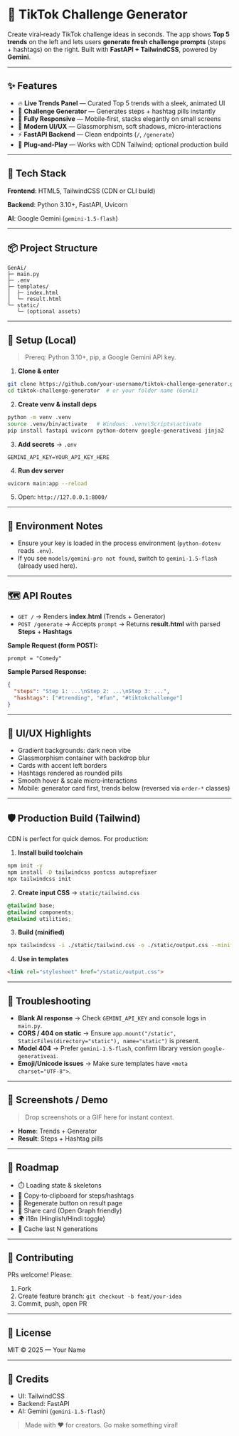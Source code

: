 # 🚀 TikTok Challenge Generator

Create viral‑ready TikTok challenge ideas in seconds. The app shows **Top 5 trends** on the left and lets users **generate fresh challenge prompts** (steps + hashtags) on the right. Built with **FastAPI + TailwindCSS**, powered by **Gemini**.

---

## ✨ Features

* 🔥 **Live Trends Panel** — Curated Top 5 trends with a sleek, animated UI
* 🎯 **Challenge Generator** — Generates steps + hashtag pills instantly
* 📱 **Fully Responsive** — Mobile‑first, stacks elegantly on small screens
* 🌈 **Modern UI/UX** — Glassmorphism, soft shadows, micro‑interactions
* ⚡ **FastAPI Backend** — Clean endpoints (`/`, `/generate`)
* 🤝 **Plug‑and‑Play** — Works with CDN Tailwind; optional production build

---

## 🧱 Tech Stack

**Frontend**: HTML5, TailwindCSS (CDN or CLI build)

**Backend**: Python 3.10+, FastAPI, Uvicorn

**AI**: Google Gemini (`gemini‑1.5‑flash`)

---

## 📦 Project Structure

```
GenAi/
├─ main.py
├─ .env
├─ templates/
│  ├─ index.html
│  └─ result.html
└─ static/
   └─ (optional assets)
```

---

## 🔧 Setup (Local)

> Prereq: Python 3.10+, pip, a Google Gemini API key.

1. **Clone & enter**

```bash
git clone https://github.com/your-username/tiktok-challenge-generator.git
cd tiktok-challenge-generator  # or your folder name (GenAi)
```

2. **Create venv & install deps**

```bash
python -m venv .venv
source .venv/bin/activate   # Windows: .venv\Scripts\activate
pip install fastapi uvicorn python-dotenv google-generativeai jinja2
```

3. **Add secrets** → `.env`

```env
GEMINI_API_KEY=YOUR_API_KEY_HERE
```

4. **Run dev server**

```bash
uvicorn main:app --reload
```

5. Open: `http://127.0.0.1:8000/`

---

## 🧠 Environment Notes

* Ensure your key is loaded in the process environment (`python-dotenv` reads `.env`).
* If you see `models/gemini-pro not found`, switch to `gemini-1.5-flash` (already used here).

---

## 🗺️ API Routes

* `GET /` → Renders **index.html** (Trends + Generator)
* `POST /generate` → Accepts `prompt` → Returns **result.html** with parsed **Steps** + **Hashtags**

**Sample Request (form POST):**

```
prompt = "Comedy"
```

**Sample Parsed Response:**

```json
{
  "steps": "Step 1: ...\nStep 2: ...\nStep 3: ...",
  "hashtags": ["#trending", "#fun", "#tiktokchallenge"]
}
```

---

## 🎨 UI/UX Highlights

* Gradient backgrounds: dark neon vibe
* Glassmorphism container with backdrop blur
* Cards with accent left borders
* Hashtags rendered as rounded pills
* Smooth hover & scale micro‑interactions
* Mobile: generator card first, trends below (reversed via `order-*` classes)

---

## 🛡️ Production Build (Tailwind)

CDN is perfect for quick demos. For production:

1. **Install build toolchain**

```bash
npm init -y
npm install -D tailwindcss postcss autoprefixer
npx tailwindcss init
```

2. **Create input CSS** → `static/tailwind.css`

```css
@tailwind base;
@tailwind components;
@tailwind utilities;
```

3. **Build (minified)**

```bash
npx tailwindcss -i ./static/tailwind.css -o ./static/output.css --minify
```

4. **Use in templates**

```html
<link rel="stylesheet" href="/static/output.css">
```

---

## 🧩 Troubleshooting

* **Blank AI response** → Check `GEMINI_API_KEY` and console logs in `main.py`.
* **CORS / 404 on static** → Ensure `app.mount("/static", StaticFiles(directory="static"), name="static")` is present.
* **Model 404** → Prefer `gemini-1.5-flash`, confirm library version `google-generativeai`.
* **Emoji/Unicode issues** → Make sure templates have `<meta charset="UTF-8">`.

---

## 📸 Screenshots / Demo

> Drop screenshots or a GIF here for instant context.

* **Home**: Trends + Generator
* **Result**: Steps + Hashtag pills

---

## 🧭 Roadmap

* ⏱️ Loading state & skeletons
* 💬 Copy‑to‑clipboard for steps/hashtags
* 🔄 Regenerate button on result page
* 🔗 Share card (Open Graph friendly)
* 🌍 i18n (Hinglish/Hindi toggle)
* 🧠 Cache last N generations

---

## 🤝 Contributing

PRs welcome! Please:

1. Fork
2. Create feature branch: `git checkout -b feat/your-idea`
3. Commit, push, open PR

---

## 📜 License

MIT © 2025 — Your Name

---

## 🙌 Credits

* UI: TailwindCSS
* Backend: FastAPI
* AI: Gemini (`gemini-1.5-flash`)

> Made with ❤️ for creators. Go make something viral!
